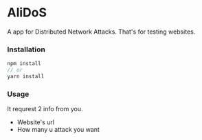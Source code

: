 # AliDoS
A app for Distributed Network Attacks. That's for testing websites.

### Installation
```javascript
npm install
// or
yarn install
```
### Usage
It requrest 2 info from you.
+ Website's url
+ How many u attack you want

